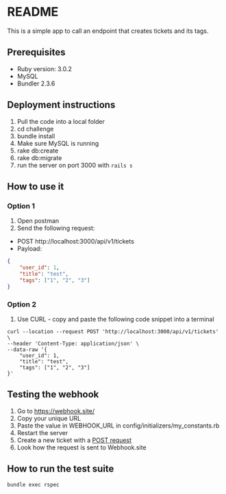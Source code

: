 # README

This is a simple app to call an endpoint that creates tickets and its tags.

## Prerequisites

* Ruby version: 3.0.2
* MySQL 
* Bundler 2.3.6


## Deployment instructions
1. Pull the code into a local folder
2. cd challenge
3. bundle install
4. Make sure MySQL is running
5. rake db:create 
6. rake db:migrate
7. run the server on port 3000 with ```rails s```

## How to use it
### Option 1
1. Open postman
2. Send the following request:
* POST http://localhost:3000/api/v1/tickets
* Payload: 
```json
{
    "user_id": 1,
    "title": "test",
    "tags": ["1", "2", "3"]
}
```

### Option 2
1. Use CURL - copy and paste the following code snippet into a terminal

```
curl --location --request POST 'http://localhost:3000/api/v1/tickets' \
--header 'Content-Type: application/json' \
--data-raw '{
    "user_id": 1,
    "title": "test",
    "tags": ["1", "2", "3"]
}'
```
## Testing the webhook
1. Go to https://webhook.site/
2. Copy your unique URL
3. Paste the value in WEBHOOK_URL in config/initializers/my_constants.rb
4. Restart the server
5. Create a new ticket with a [POST request](#How-to-use-it)
6. Look how the request is sent to Webhook.site

## How to run the test suite

```bundle exec rspec```


